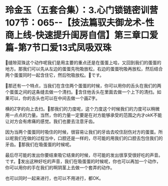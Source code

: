# 玲金玉（五套合集）：3.心门锁链密训营 107节：065--【技法篇驭夫御龙术-性商上线-快速提升闺房自信】第三章口爱篇-第7节口爱13式凤吸双珠

🎼缝隙双珠这个动作呢我们是用主要的重点还是在蛋蛋上哈，又回到我们的蛋蛋的地方。那我们可以先从左边的蛋蛋先吮吸放松，右边的蛋蛋吮吸再放松，然后结合两个蛋蛋同时一起含住它，然后吮吸放松。🎼です。

🎼那还有一个特点，当我们在含住两个蛋蛋的时候，你可以用你的舌头在我们的两个蛋蛋之间的这条缝去做一个清扫。🎼含住他舌头在里面去做一个上下的清扫。如果可以，你的舌头也可以在中间去做一个画Z字。

横的Z字的向上去扫。🎼那我们的力度呢，这个力度这个时候我们的力度可以稍微用一点点的力量。当然，你的力量一定要是在对方能够承受的范围之内才okK不能让对方会有疼痛的感觉。我们也要去注意牙齿。

因为当两个蛋蛋同时吸住的时候，很容易让我们的牙齿去咬住刮伤对方的蛋蛋。所以呢我们在做的过程当中，口腔还是一样的，尽可能的用我们的口腔去包住我们的牙齿。🎼那我们在吸蛋蛋的时候呢。

最后尽可能的发出你要结束吸它结束的时候，尽可能的发出很享受很好吃的声音。です。🎼发出这种好吃的声音，我们在吸蛋蛋的时候呢，你也可以再加一个动作，你可以用你的手在我们的啊阴茎上去做一个套弄的动作。

也可以同时一起来进行，也可以不用进行，都OK。
